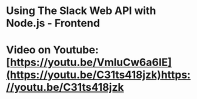 
# Using The Slack Web API with Node.js - Frontend
# Video on Youtube: [https://youtu.be/VmluCw6a6IE](https://youtu.be/C31ts418jzk)https://youtu.be/C31ts418jzk
